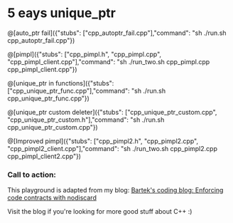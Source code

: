 # 5 eays unique_ptr



@[auto_ptr fail]({"stubs": ["cpp_autoptr_fail.cpp"],"command": "sh ./run.sh cpp_autoptr_fail.cpp"})

@[pimpl]({"stubs": ["cpp_pimpl.h", "cpp_pimpl.cpp", "cpp_pimpl_client.cpp"],"command": "sh ./run_two.sh cpp_pimpl.cpp cpp_pimpl_client.cpp"})

@[unique_ptr in functions]({"stubs": ["cpp_unique_ptr_func.cpp"],"command": "sh ./run.sh cpp_unique_ptr_func.cpp"})

@[unique_ptr custom deleter]({"stubs": ["cpp_unique_ptr_custom.cpp", "cpp_unique_ptr_custom.h"],"command": "sh ./run.sh cpp_unique_ptr_custom.cpp"})

@[Improved pimpl]({"stubs": ["cpp_pimpl2.h", "cpp_pimpl2.cpp", "cpp_pimpl2_client.cpp"],"command": "sh ./run_two.sh cpp_pimpl2.cpp cpp_pimpl_client2.cpp"})


### Call to action:

This playground is adapted from my blog: [Bartek's coding blog: Enforcing code contracts with nodiscard](http://www.bfilipek.com/2017/11/nodiscard.html)

Visit the blog if you're looking for more good stuff about C++ :)

